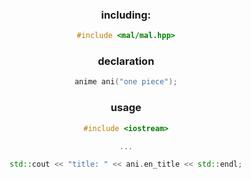 <div align="center" size="100%">

### including:
```C++
#include <mal/mal.hpp>
```

### declaration
```C++
anime ani("one piece");
```

### usage
```C++
#include <iostream>

...

std::cout << "title: " << ani.en_title << std::endl;
```

<div/>
